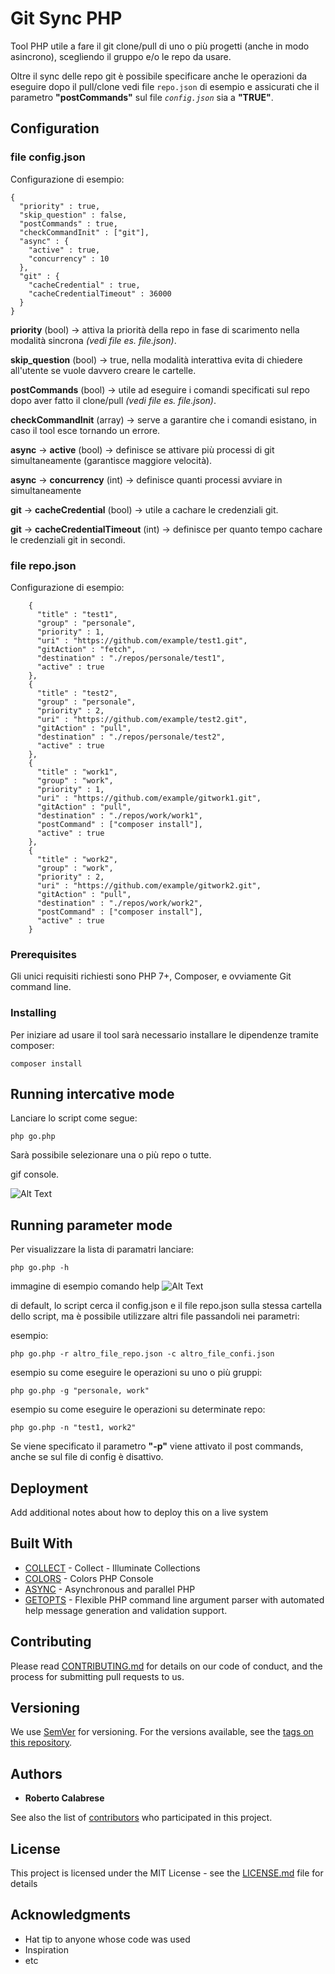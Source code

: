 # Git Sync PHP

Tool PHP utile a fare il git clone/pull di uno o più progetti (anche in modo asincrono), scegliendo il gruppo e/o le repo da usare.

Oltre il sync delle repo git è possibile specificare anche le operazioni da eseguire dopo il pull/clone vedi file `repo.json` di esempio e assicurati che il parametro **"postCommands"** sul file _`config.json`_ sia a **"TRUE"**.
 
## Configuration

### file config.json
Configurazione di esempio:

```
{
  "priority" : true,
  "skip_question" : false,
  "postCommands" : true,
  "checkCommandInit" : ["git"],
  "async" : {
    "active" : true,
    "concurrency" : 10
  },
  "git" : {
    "cacheCredential" : true,
    "cacheCredentialTimeout" : 36000
  }
}
```

**priority** (bool) -> attiva la priorità della repo in fase di scarimento nella modalità sincrona _(vedi file es. file.json)_.

**skip_question** (bool) -> true, nella modalità interattiva evita di chiedere all'utente se vuole davvero creare le cartelle.

**postCommands** (bool) -> utile ad eseguire i comandi specificati sul repo dopo aver fatto il clone/pull _(vedi file es. file.json)_.

**checkCommandInit** (array) -> serve a garantire che i comandi esistano, in caso il tool esce tornando un errore.

**async** -> **active** (bool) -> definisce se attivare più processi di git simultaneamente (garantisce maggiore velocità).

**async** -> **concurrency** (int) -> definisce quanti processi avviare in simultaneamente
 
**git** -> **cacheCredential** (bool) -> utile a cachare le credenziali git.

**git** -> **cacheCredentialTimeout** (int) -> definisce per quanto tempo  cachare le credenziali git in secondi.

### file repo.json
Configurazione di esempio:

```
    {
      "title" : "test1",
      "group" : "personale",
      "priority" : 1,
      "uri" : "https://github.com/example/test1.git",
      "gitAction" : "fetch",
      "destination" : "./repos/personale/test1",
      "active" : true
    },
    {
      "title" : "test2",
      "group" : "personale",
      "priority" : 2,
      "uri" : "https://github.com/example/test2.git",
      "gitAction" : "pull",
      "destination" : "./repos/personale/test2",
      "active" : true
    },
    {
      "title" : "work1",
      "group" : "work",
      "priority" : 1,
      "uri" : "https://github.com/example/gitwork1.git",
      "gitAction" : "pull",
      "destination" : "./repos/work/work1",
      "postCommand" : ["composer install"],
      "active" : true
    },
    {
      "title" : "work2",
      "group" : "work",
      "priority" : 2,
      "uri" : "https://github.com/example/gitwork2.git",
      "gitAction" : "pull",
      "destination" : "./repos/work/work2",
      "postCommand" : ["composer install"],
      "active" : true
    }
```


### Prerequisites

Gli unici requisiti richiesti sono PHP 7+, Composer, e ovviamente Git command line. 

### Installing

Per iniziare ad usare il tool sarà necessario installare le dipendenze tramite composer:

```
composer install
```



## Running intercative mode

Lanciare lo script come segue:

```
php go.php
```

Sarà possibile selezionare una o più repo o tutte.

gif console.

![Alt Text](https://media.giphy.com/media/ybTipt2JVdsSoCoHj8/giphy.gif)

## Running parameter mode

Per visualizzare la lista di paramatri lanciare:

```
php go.php -h
```

immagine di esempio comando help
![Alt Text](https://preview.ibb.co/mayjsJ/php_git_sync_help.png)

di default, lo script cerca il config.json e il file repo.json sulla stessa cartella dello script,
ma è possibile utilizzare altri file passandoli nei parametri:

esempio:
```
php go.php -r altro_file_repo.json -c altro_file_confi.json
```

esempio su come eseguire le operazioni su uno o più gruppi:

```
php go.php -g "personale, work"
```

esempio su come eseguire le operazioni su determinate repo:

```
php go.php -n "test1, work2"
```

Se viene specificato il parametro **"-p"** viene attivato il post commands, anche se sul file di config è disattivo.


## Deployment

Add additional notes about how to deploy this on a live system

## Built With

* [COLLECT](https://github.com/tightenco/collect) - Collect - Illuminate Collections
* [COLORS](https://github.com/kevinlebrun/colors.php) - Colors PHP Console
* [ASYNC](https://github.com/spatie/async) - Asynchronous and parallel PHP
* [GETOPTS](https://github.com/fostam/php-getopts?files=1) - Flexible PHP command line argument parser with automated help message generation and validation support.

## Contributing

Please read [CONTRIBUTING.md](https://gist.github.com/PurpleBooth/b24679402957c63ec426) for details on our code of conduct, and the process for submitting pull requests to us.

## Versioning

We use [SemVer](http://semver.org/) for versioning. For the versions available, see the [tags on this repository](https://github.com/your/project/tags). 

## Authors

* **Roberto Calabrese**

See also the list of [contributors](https://github.com/your/project/contributors) who participated in this project.

## License

This project is licensed under the MIT License - see the [LICENSE.md](LICENSE.md) file for details

## Acknowledgments

* Hat tip to anyone whose code was used
* Inspiration
* etc

